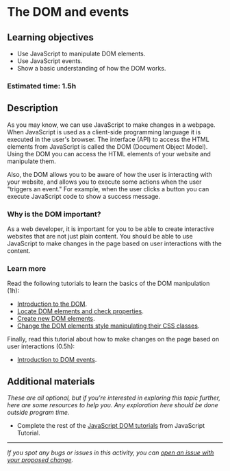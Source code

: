 # The DOM and events

## Learning objectives

- Use JavaScript to manipulate DOM elements.
- Use JavaScript events.
- Show a basic understanding of how the DOM works.

### Estimated time: 1.5h

## Description

As you may know, we can use JavaScript to make changes in a webpage. When JavaScript is used as a client-side programming language it is executed in the user's browser. The interface (API) to access the HTML elements from JavaScript is called the DOM (Document Object Model). Using the DOM you can access the HTML elements of your website and manipulate them.

Also, the DOM allows you to be aware of how the user is interacting with your website, and allows you to execute some actions when the user "triggers an event." For example, when the user clicks a button you can execute JavaScript code to show a success message.

### Why is the DOM important?

As a web developer, it is important for you to be able to create interactive websites that are not just plain content. You should be able to use JavaScript to make changes in the page based on user interactions with the content.

### Learn more

Read the following tutorials to learn the basics of the DOM manipulation (1h):
- [Introduction to the DOM](https://www.javascripttutorial.net/javascript-dom/document-object-model-in-javascript/).
- [Locate DOM elements and check properties](https://www.javascripttutorial.net/javascript-dom/javascript-queryselector/).
- [Create new DOM elements](https://www.javascripttutorial.net/javascript-dom/javascript-createelement/).
- [Change the DOM elements style manipulating their CSS classes](https://www.javascripttutorial.net/javascript-dom/javascript-classlist/).

Finally, read this tutorial about how to make changes on the page based on user interactions (0.5h):
- [Introduction to DOM events](https://www.javascripttutorial.net/javascript-dom/javascript-events/).

## Additional materials

*These are all optional, but if you're interested in exploring this topic further, here are some resources to help you. Any exploration here should be done outside program time.*
- Complete the rest of the [JavaScript DOM tutorials](https://www.javascripttutorial.net/javascript-dom/) from JavaScript Tutorial. 

------

_If you spot any bugs or issues in this activity, you can [open an issue with your proposed change](https://github.com/microverseinc/curriculum-transversal-skills/blob/main/git-github/articles/open_issue.md)._